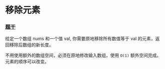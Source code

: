 # 移除元素

### [题干](https://leetcode-cn.com/problems/remove-element/)

给定一个数组 nums 和一个值 val, 你需要原地移除所有数值等于 val 的元素，返回移除后数组的新长度。

不用使用额外的数组空间，必须在原地修改输入数组，使用 `O(1)` 额外空间完成。元素的顺序可以改变。
